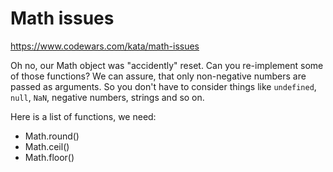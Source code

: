 # Math issues

https://www.codewars.com/kata/math-issues

Oh no, our Math object was "accidently" reset. Can you re-implement some of those functions? We can assure, that only non-negative numbers are passed as arguments. So you don't have to consider things like `undefined`, `null`, `NaN`, negative numbers, strings and so on.

Here is a list of functions, we need:

- Math.round()
- Math.ceil()
- Math.floor()
